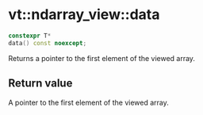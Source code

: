 vt::ndarray_view::data
======================

```c++
constexpr T*
data() const noexcept;
```

Returns a pointer to the first element of the viewed array.

Return value
------------

A pointer to the first element of the viewed array.
